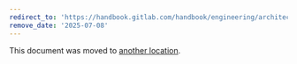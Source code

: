 ```yaml
---
redirect_to: 'https://handbook.gitlab.com/handbook/engineering/architecture/design-documents/cells/iterations/cells-1.5/'
remove_date: '2025-07-08'
---
```


This document was moved to [another location](https://handbook.gitlab.com/handbook/engineering/architecture/design-documents/cells/iterations/cells-1.5/).

<!-- This redirect file can be deleted after <2025-07-08>. -->
<!-- Redirects that point to other docs in the same project expire in three months. -->
<!-- Redirects that point to docs in a different project or site (for example, link is not relative and starts with `https:`) expire in one year. -->
<!-- Before deletion, see: https://docs.gitlab.com/ee/development/documentation/redirects.html -->

